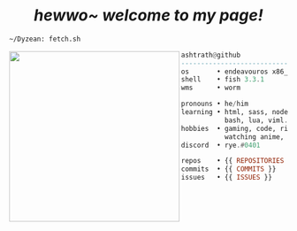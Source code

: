 <h1 align="center">
  <i> hewwo~ welcome to my page! </i>
</h1>


```sh
~/Dyzean: fetch.sh
```

<img align="left" src="https://github.com/Dyzean.png" width="308" />

```haskell
ashtrath@github
------------------------------
os       • endeavouros x86_64
shell    • fish 3.3.1
wms      • worm

pronouns • he/him
learning • html, sass, node.js,
           bash, lua, viml.
hobbies  • gaming, code, ricing,
           watching anime, drink coffee.
discord  • rye.#0401

repos    • {{ REPOSITORIES }}
commits  • {{ COMMITS }}
issues   • {{ ISSUES }}
```
